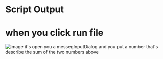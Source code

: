 # Script Output 



# when you click run file
![image](https://user-images.githubusercontent.com/77536501/223147551-a2fa92d0-538c-48a3-9e07-dafab8484ba1.png)
it's open you a messegInputDialog and you put a number that's describe the sum of the two numbers above

